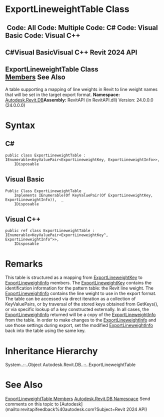 # ExportLineweightTable Class

﻿
 Code: All Code: Multiple Code: C# Code: Visual Basic Code: Visual C++   
---  
C#Visual BasicVisual C++
Revit 2024 API  
---  
ExportLineweightTable Class  
[Members](016a342d-309b-5a50-4739-b657fa80b24c.md "ExportLineweightTable Members") See Also  
---  
A table supporting a mapping of line weights in Revit to line weight names that will be set in the target export format. 
**Namespace:** [Autodesk.Revit.DB](87546ba7-461b-c646-cbb1-2cb8f5bff8b2.md "Autodesk.Revit.DB Namespace")**Assembly:** RevitAPI (in RevitAPI.dll) Version: 24.0.0.0 (24.0.0.0)
# Syntax
C#  
---  
```text
public class ExportLineweightTable : IEnumerable<KeyValuePair<ExportLineweightKey, ExportLineweightInfo>>, 
	IDisposable
```
  
Visual Basic  
---  
```text
Public Class ExportLineweightTable _
	Implements IEnumerable(Of KeyValuePair(Of ExportLineweightKey, ExportLineweightInfo)),  _
	IDisposable
```
  
Visual C++  
---  
```text
public ref class ExportLineweightTable : IEnumerable<KeyValuePair<ExportLineweightKey^, ExportLineweightInfo^>>, 
	IDisposable
```
  
# Remarks
This table is structured as a mapping from [ExportLineweightKey](5b3250ab-f70b-6f87-afbf-dd049a64c29e.md "ExportLineweightKey Class") to [ExportLineweightInfo](730cd713-bb8b-8a69-739e-d9bae8eb6fa5.md "ExportLineweightInfo Class") members. The [ExportLineweightKey](5b3250ab-f70b-6f87-afbf-dd049a64c29e.md "ExportLineweightKey Class") contains the identification information for the pattern table: the Revit line weight. The [ExportLineweightInfo](730cd713-bb8b-8a69-739e-d9bae8eb6fa5.md "ExportLineweightInfo Class") contains the line weight to use in the export format.
The table can be accessed via direct iteration as a collection of KeyValuePairs, or by traversal of the stored keys obtained from GetKeys(), or via specific lookup of a key constructed externally. In all cases, the [ExportLineweightInfo](730cd713-bb8b-8a69-739e-d9bae8eb6fa5.md "ExportLineweightInfo Class") returned will be a copy of the [ExportLineweightInfo](730cd713-bb8b-8a69-739e-d9bae8eb6fa5.md "ExportLineweightInfo Class") from the table. In order to make changes to the [ExportLineweightInfo](730cd713-bb8b-8a69-739e-d9bae8eb6fa5.md "ExportLineweightInfo Class") and use those settings during export, set the modified [ExportLineweightInfo](730cd713-bb8b-8a69-739e-d9bae8eb6fa5.md "ExportLineweightInfo Class") back into the table using the same key.
# Inheritance Hierarchy
System..::..Object Autodesk.Revit.DB..::..ExportLineweightTable
# See Also
[ExportLineweightTable Members](016a342d-309b-5a50-4739-b657fa80b24c.md "ExportLineweightTable Members")
[Autodesk.Revit.DB Namespace](87546ba7-461b-c646-cbb1-2cb8f5bff8b2.md "Autodesk.Revit.DB Namespace")
Send comments on this topic to [Autodesk](mailto:revitapifeedback%40autodesk.com?Subject=Revit 2024 API)